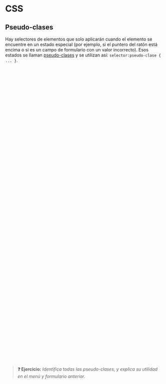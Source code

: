# CSS
## Pseudo-clases

Hay selectores de elementos que solo aplicarán cuando el elemento se encuentre en un estado especial (por ejemplo, si el puntero del ratón está encima o si es un campo de formulario con un valor incorrecto). Esos estados se llaman [pseudo-clases](https://developer.mozilla.org/en-US/docs/Web/CSS/Pseudo-classes) y se utilizan así: `selector:pseudo-clase { ... }`.

<div class="codepen" data-prefill data-height="450" data-default-tab="css,result" data-theme-id="light" data-editable="true" style="opacity:0">
  <pre data-lang="html">
&lt;nav>
 &lt;a href="#menu1">Menú 1&lt;/a>
 &lt;a href="#menu2">Menú 2&lt;/a>
&lt;/nav>
&lt;section id="menu1">
&lt;p>Este es el contenido del Menú 1 que solo aparece cuando el ID de este elemento está seleccionado como fragmento en la URL. Para cambiar el fragmento de la URL se utilizan enlaces internos con apariencia de botón.&lt;/p>
&lt;/section>
&lt;section id="menu2">
&lt;form>
 &lt;fieldset>
  &lt;legend>Contacto&lt;/legend>
  &lt;p>
   &lt;label for="name_id">Nombre:&lt;/label>&lt;br>
   &lt;input type="text" name="name" id="name_id" required>
  &lt;/p>
  &lt;p>
   &lt;label for="email_id">Email:&lt;/label>&lt;br>
   &lt;input type="email" name="email" id="email_id">
  &lt;/p>
 &lt;/fieldset>
 &lt;fieldset>
  &lt;input type="submit" value="Enviar">
 &lt;/fieldset>
&lt;/form>
&lt;/section></pre>
  <pre data-lang="css">a:hover {
	background-color: #0069d9;
}
#menu1:target, #menu2:target {
  display: block;
}
#menu1, #menu2 {
  display: none;
  padding: 20px;
}
input:user-invalid {
  border: 2px solid red;
  box-shadow: 0 0 2px red;
  outline: red;
}
input[type="text"]:valid {
  border: 2px solid green;
  box-shadow: 0 0 2px green;
  outline: green;
}
nav {
  padding-top: 15px;
  width: 100%;
  text-align: center;
}
a {
  font-family: sans-serif;
  color: white;
  background-color: #007bff;
  padding: 7px 12px;
  border-radius: 5px;
  text-decoration: none;
}</pre></div>

> **❓ Ejercicio:** _Identifica todas las pseudo-clases, y explica su utilidad en el menú y formulario anterior._
